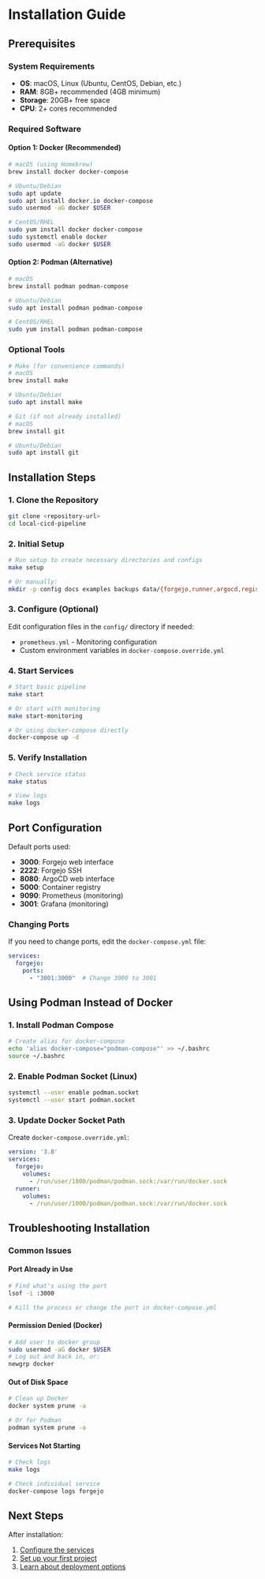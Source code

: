 # Installation Guide

## Prerequisites

### System Requirements
- **OS**: macOS, Linux (Ubuntu, CentOS, Debian, etc.)
- **RAM**: 8GB+ recommended (4GB minimum)
- **Storage**: 20GB+ free space
- **CPU**: 2+ cores recommended

### Required Software

#### Option 1: Docker (Recommended)
```bash
# macOS (using Homebrew)
brew install docker docker-compose

# Ubuntu/Debian
sudo apt update
sudo apt install docker.io docker-compose
sudo usermod -aG docker $USER

# CentOS/RHEL
sudo yum install docker docker-compose
sudo systemctl enable docker
sudo usermod -aG docker $USER
```

#### Option 2: Podman (Alternative)
```bash
# macOS
brew install podman podman-compose

# Ubuntu/Debian
sudo apt install podman podman-compose

# CentOS/RHEL
sudo yum install podman podman-compose
```

### Optional Tools
```bash
# Make (for convenience commands)
# macOS
brew install make

# Ubuntu/Debian
sudo apt install make

# Git (if not already installed)
# macOS
brew install git

# Ubuntu/Debian
sudo apt install git
```

## Installation Steps

### 1. Clone the Repository
```bash
git clone <repository-url>
cd local-cicd-pipeline
```

### 2. Initial Setup
```bash
# Run setup to create necessary directories and configs
make setup

# Or manually:
mkdir -p config docs examples backups data/{forgejo,runner,argocd,registry,prometheus,grafana}
```

### 3. Configure (Optional)
Edit configuration files in the `config/` directory if needed:
- `prometheus.yml` - Monitoring configuration
- Custom environment variables in `docker-compose.override.yml`

### 4. Start Services
```bash
# Start basic pipeline
make start

# Or start with monitoring
make start-monitoring

# Or using docker-compose directly
docker-compose up -d
```

### 5. Verify Installation
```bash
# Check service status
make status

# View logs
make logs
```

## Port Configuration

Default ports used:
- **3000**: Forgejo web interface
- **2222**: Forgejo SSH
- **8080**: ArgoCD web interface
- **5000**: Container registry
- **9090**: Prometheus (monitoring)
- **3001**: Grafana (monitoring)

### Changing Ports
If you need to change ports, edit the `docker-compose.yml` file:

```yaml
services:
  forgejo:
    ports:
      - "3001:3000"  # Change 3000 to 3001
```

## Using Podman Instead of Docker

### 1. Install Podman Compose
```bash
# Create alias for docker-compose
echo 'alias docker-compose="podman-compose"' >> ~/.bashrc
source ~/.bashrc
```

### 2. Enable Podman Socket (Linux)
```bash
systemctl --user enable podman.socket
systemctl --user start podman.socket
```

### 3. Update Docker Socket Path
Create `docker-compose.override.yml`:
```yaml
version: '3.8'
services:
  forgejo:
    volumes:
      - /run/user/1000/podman/podman.sock:/var/run/docker.sock
  runner:
    volumes:
      - /run/user/1000/podman/podman.sock:/var/run/docker.sock
```

## Troubleshooting Installation

### Common Issues

#### Port Already in Use
```bash
# Find what's using the port
lsof -i :3000

# Kill the process or change the port in docker-compose.yml
```

#### Permission Denied (Docker)
```bash
# Add user to docker group
sudo usermod -aG docker $USER
# Log out and back in, or:
newgrp docker
```

#### Out of Disk Space
```bash
# Clean up Docker
docker system prune -a

# Or for Podman
podman system prune -a
```

#### Services Not Starting
```bash
# Check logs
make logs

# Check individual service
docker-compose logs forgejo
```

## Next Steps

After installation:
1. [Configure the services](configuration.md)
2. [Set up your first project](usage.md)
3. [Learn about deployment options](deployment.md)